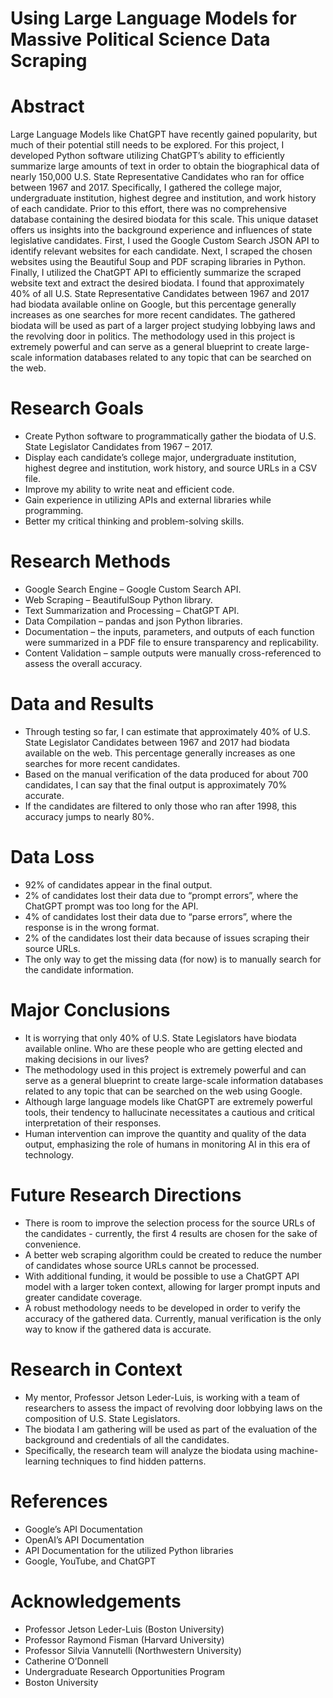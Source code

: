 # Using Large Language Models for Massive Political Science Data Scraping

# Abstract
Large Language Models like ChatGPT have recently gained popularity, but much of their potential still needs to be explored. For this project, I developed Python software utilizing ChatGPT’s ability to efficiently summarize large amounts of text in order to obtain the biographical data of nearly 150,000 U.S. State Representative Candidates who ran for office between 1967 and 2017. Specifically, I gathered the college major, undergraduate institution, highest degree and institution, and work history of each candidate. Prior to this effort, there was no comprehensive database containing the desired biodata for this scale. This unique dataset offers us insights into the background experience and influences of state legislative candidates. First, I used the Google Custom Search JSON API to identify relevant websites for each candidate. Next, I scraped the chosen websites using the Beautiful Soup and PDF scraping libraries in Python. Finally, I utilized the ChatGPT API to efficiently summarize the scraped website text and extract the desired biodata. I found that approximately 40% of all U.S. State Representative Candidates between 1967 and 2017 had biodata available online on Google, but this percentage generally increases as one searches for more recent candidates. The gathered biodata will be used as part of a larger project studying lobbying laws and the revolving door in politics. The methodology used in this project is extremely powerful and can serve as a general blueprint to create large-scale information databases related to any topic that can be searched on the web.

# Research Goals
- Create Python software to programmatically gather the biodata of U.S. State Legislator Candidates from 1967 – 2017.
- Display each candidate’s college major, undergraduate institution, highest degree and institution, work history, and source URLs in a CSV file.
- Improve my ability to write neat and efficient code.
- Gain experience in utilizing APIs and external libraries while programming.
- Better my critical thinking and problem-solving skills.

# Research Methods
- Google Search Engine – Google Custom Search API.
- Web Scraping – BeautifulSoup Python library.
- Text Summarization and Processing – ChatGPT API.
- Data Compilation – pandas and json Python libraries.
- Documentation – the inputs, parameters, and outputs of each function were summarized in a PDF file to ensure transparency and replicability.
- Content Validation –  sample outputs were manually cross-referenced to assess the overall accuracy.

# Data and Results
- Through testing so far, I can estimate that approximately 40% of U.S. State Legislator Candidates between 1967 and 2017 had biodata available on the web. This percentage generally increases as one searches for more recent candidates.
- Based on the manual verification of the data produced for about 700 candidates, I can say that the final output is approximately 70% accurate.
- If the candidates are filtered to only those who ran after 1998, this accuracy jumps to nearly 80%.

# Data Loss
- 92% of candidates appear in the final output.
- 2% of candidates lost their data due to “prompt errors”, where the ChatGPT prompt was too long for the API.
- 4% of candidates lost their data due to “parse errors”,  where the response is in the wrong format.
- 2% of the candidates lost their data because of issues scraping their source URLs.
- The only way to get the missing data (for now) is to manually search for the candidate information.

# Major Conclusions
- It is worrying that only 40% of U.S. State Legislators have biodata available online. Who are these people who are getting elected and making decisions in our lives?
- The methodology used in this project is extremely powerful and can serve as a general blueprint to create large-scale information databases related to any topic that can be searched on the web using Google.
- Although large language models like ChatGPT are extremely powerful tools, their tendency to hallucinate necessitates a cautious and critical interpretation of their responses.
- Human intervention can improve the quantity and quality of the data output, emphasizing the role of humans in monitoring AI in this era of technology.

# Future Research Directions
- There is room to improve the selection process for the source URLs of the candidates - currently, the first 4 results are chosen for the sake of convenience.
- A better web scraping algorithm could be created to reduce the number of candidates whose source URLs cannot be processed.
- With additional funding, it would be possible to use a ChatGPT API model with a larger token context, allowing for larger prompt inputs and greater candidate coverage.
- A robust methodology needs to be developed in order to verify the accuracy of the gathered data. Currently, manual verification is the only way to know if the gathered data is accurate.

# Research in Context
- My mentor, Professor Jetson Leder-Luis, is working with a team of researchers to assess the impact of revolving door lobbying laws on the composition of U.S. State Legislators.
- The biodata I am gathering will be used as part of the evaluation of the background and credentials of all the candidates.
- Specifically, the research team will analyze the biodata using machine-learning techniques to find hidden patterns.

# References
- Google’s API Documentation
- OpenAI’s API Documentation
- API Documentation for the utilized Python libraries
- Google, YouTube, and ChatGPT

# Acknowledgements
- Professor Jetson Leder-Luis (Boston University)
- Professor Raymond Fisman (Harvard University)
- Professor Silvia Vannutelli (Northwestern University)
- Catherine O’Donnell
- Undergraduate Research Opportunities Program
- Boston University
